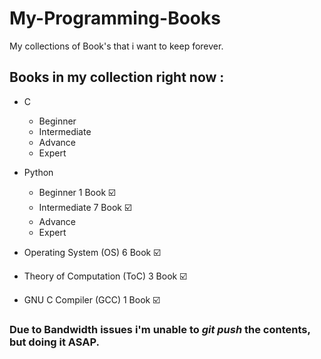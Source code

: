 # My-Programming-Books

My collections of Book's that i want to keep forever. 

## Books in my collection right now : 
  * C
    * Beginner
    * Intermediate
    * Advance
    * Expert

  * Python
    * Beginner 1 Book ☑️
    * Intermediate 7 Book ☑️
    * Advance
    * Expert

  * Operating System (OS) 6 Book ☑️
  * Theory of Computation (ToC) 3 Book ☑️
  * GNU C Compiler (GCC) 1 Book ☑️


### Due to Bandwidth issues i'm unable to *git push* the contents, but doing it ASAP.
 

